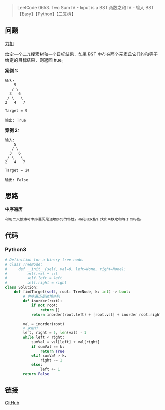 > LeetCode 0653. Two Sum IV - Input is a BST 两数之和 IV - 输入 BST【Easy】【Python】【二叉树】

## 问题

[力扣](https://leetcode-cn.com/problems/two-sum-iv-input-is-a-bst/)

给定一个二叉搜索树和一个目标结果，如果 BST 中存在两个元素且它们的和等于给定的目标结果，则返回 true。

**案例 1:**

```
输入: 
    5
   / \
  3   6
 / \   \
2   4   7

Target = 9

输出: True
```

**案例 2:**

```
输入: 
    5
   / \
  3   6
 / \   \
2   4   7

Target = 28

输出: False
```

## 思路

**中序遍历**

```
利用二叉搜索树中序遍历是递增序列的特性，再利用双指针找出两数之和等于目标值。
```

## 代码

### Python3

```python
# Definition for a binary tree node.
# class TreeNode:
#     def __init__(self, val=0, left=None, right=None):
#         self.val = val
#         self.left = left
#         self.right = right
class Solution:
    def findTarget(self, root: TreeNode, k: int) -> bool:
        # 中序遍历是递增序列
        def inorder(root):
            if not root:
                return []
            return inorder(root.left) + [root.val] + inorder(root.right)
        
        val = inorder(root)
        # 双指针
        left, right = 0, len(val) - 1
        while left < right:
            sumVal = val[left] + val[right]
            if sumVal == k:
                return True
            elif sumVal > k:
                right -= 1
            else:
                left += 1
        return False
```

## 链接

[GitHub](https://github.com/Wonz5130/LeetCode-Solutions/tree/master/solutions/0653-Two-Sum-IV-Input-is-a-BST)